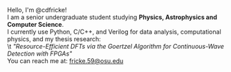 Hello, I'm @cdfricke! \
I am a senior undergraduate student studying __Physics, Astrophysics and Computer Science__. \
I currently use Python, C/C++, and Verilog for data analysis, computational physics, and my thesis research: \
\t _"Resource-Efficient DFTs via the Goertzel Algorithm for Continuous-Wave Detection with FPGAs"_ \
You can reach me at: fricke.59@osu.edu

